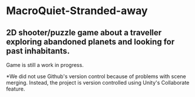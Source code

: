 # MacroQuiet-Stranded-away
## 2D shooter/puzzle game about a traveller exploring abandoned planets and looking for past inhabitants.

Game is still a work in progress.

*We did not use Github's version control because of problems with scene merging. Instead, the project is version controlled using Unity's Collaborate feature.
